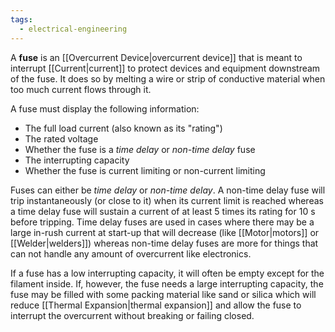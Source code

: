```yaml
---
tags:
  - electrical-engineering
---
```

A **fuse** is an [[Overcurrent Device|overcurrent device]] that is meant to interrupt [[Current|current]] to protect devices and equipment downstream of the fuse. It does so by melting a wire or strip of conductive material when too much current flows through it.

A fuse must display the following information:
- The full load current (also known as its "rating")
- The rated voltage
- Whether the fuse is a *time delay* or *non-time delay* fuse
- The interrupting capacity
- Whether the fuse is current limiting or non-current limiting

Fuses can either be *time delay* or *non-time delay*. A non-time delay fuse will trip instantaneously (or close to it) when its current limit is reached whereas a time delay fuse will sustain a current of at least $5$ times its rating for $10\ \mathrm{s}$ before tripping. Time delay fuses are used in cases where there may be a large in-rush current at start-up that will decrease (like [[Motor|motors]] or [[Welder|welders]]) whereas non-time delay fuses are more for things that can not handle any amount of overcurrent like electronics.

If a fuse has a low interrupting capacity, it will often be empty except for the filament inside. If, however, the fuse needs a large interrupting capacity, the fuse may be filled with some packing material like sand or silica which will reduce [[Thermal Expansion|thermal expansion]] and allow the fuse to interrupt the overcurrent without breaking or failing closed.